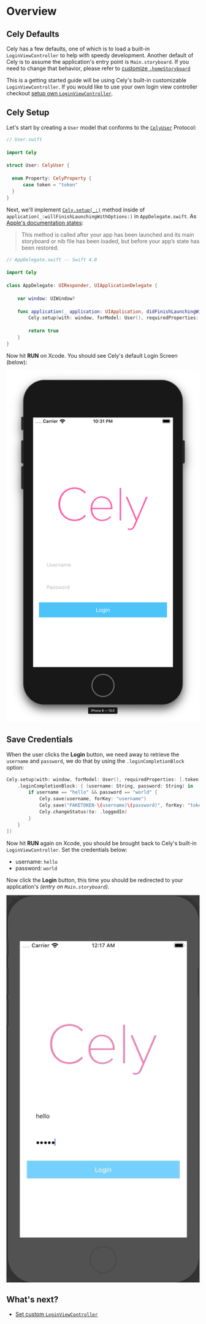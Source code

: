 # Overview


## Cely Defaults

Cely has a few defaults, one of which is to load a built-in `LoginViewController` to help with speedy development. Another default of Cely is to assume the application's entry point is `Main.storyboard`. If you need to change that behavior, please refer to [customize `.homeStoryboard`](TODO:)

This is a getting started guide will be using Cely's built-in customizable `LoginViewController`. If you would like to use your own login view controller checkout [setup own `LoginViewController`](TODO:).

<!-- Add install snippet here -->

## Cely Setup
Let's start by creating a `User` model that conforms to the [`CelyUser`](http://celylog.in/api/#celyuser) Protocol:


```swift
// User.swift

import Cely

struct User: CelyUser {

  enum Property: CelyProperty {
      case token = "token"
  }
}
```

Next, we'll implement [`Cely.setup(_:)`](http://celylog.in/api/#setupwithformodelrequiredpropertieswithoptions) method inside of `application(_:willFinishLaunchingWithOptions:)` in `AppDelegate.swift`. As [Apple's documentation states](https://developer.apple.com/documentation/uikit/uiapplicationdelegate/1623032-application):

> This method is called after your app has been launched and its main storyboard or nib file has been loaded, but before your app’s state has been restored.


```swift
// AppDelegate.swift -- Swift 4.0

import Cely

class AppDelegate: UIResponder, UIApplicationDelegate {

    var window: UIWindow?

    func application(_ application: UIApplication, didFinishLaunchingWithOptions launchOptions: [UIApplication.LaunchOptionsKey: Any]?) -> Bool {
        Cely.setup(with: window, forModel: User(), requiredProperties: [.token], withOptions: [:])

        return true
    }
}
```

Now hit **RUN** on Xcode. You should see Cely's default Login Screen (below):

![](../images/getting_started_stage_0.png)


## Save Credentials

When the user clicks the **Login** button, we need away to retrieve the `username` and `password`, we do that by using the `.loginCompletionBlock` option:

```swift
Cely.setup(with: window, forModel: User(), requiredProperties: [.token], withOptions: [
    .loginCompletionBlock: { (username: String, password: String) in
        if username == "hello" && password == "world" {
            Cely.save(username, forKey: "username")
            Cely.save("FAKETOKEN-\(username)\(password)", forKey: "token", securely: true)
            Cely.changeStatus(to: .loggedIn)
        }
    }
])
```

Now hit **RUN** again on Xcode, you should be brought back to Cely's built-in `LoginViewController`. Set the credentials below:

- username: `hello`
- password: `world`


Now click the **Login** button, this time you should be redirected to your application's _(entry on `Main.storyboard`)_.

![](../images/getting_started_first_login.gif)




## What's next?

- [Set custom `LoginViewController`](TODO:)
